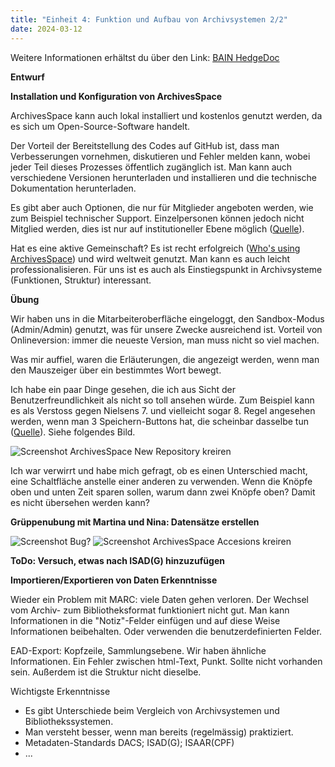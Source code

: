 ```yaml
---
title: "Einheit 4: Funktion und Aufbau von Archivsystemen 2/2"
date: 2024-03-12
---
```

Weitere Informationen erhältst du über den Link: 
<a href="https://pad.gwdg.de/JmDfo4JOSQuF12mGPmm7IA#">BAIN HedgeDoc</a>

**Entwurf**

**Installation und Konfiguration von ArchivesSpace**

ArchivesSpace kann auch lokal installiert und kostenlos genutzt werden, da es sich um Open-Source-Software handelt. 

Der Vorteil der Bereitstellung des Codes auf GitHub ist, dass man Verbesserungen vornehmen, diskutieren und Fehler melden kann, wobei jeder Teil dieses Prozesses öffentlich zugänglich ist. Man kann auch verschiedene Versionen herunterladen und installieren und die technische Dokumentation herunterladen.

Es gibt aber auch Optionen, die nur für Mitglieder angeboten werden, wie zum Beispiel technischer Support. Einzelpersonen können jedoch nicht Mitglied werden, dies ist nur auf institutioneller Ebene möglich (<a href="https://archivesspace.org/about/faqs">Quelle</a>).

Hat es eine aktive Gemeinschaft? Es ist recht erfolgreich (<a href="https://archivesspace.org/about/faqs">Who's using ArchivesSpace</a>) und wird weltweit genutzt. Man kann es auch leicht professionalisieren.
Für uns ist es auch als Einstiegspunkt in Archivsysteme (Funktionen, Struktur) interessant.

**Übung**

Wir haben uns in die Mitarbeiteroberfläche eingeloggt, den Sandbox-Modus (Admin/Admin) genutzt, was für unsere Zwecke ausreichend ist. Vorteil von Onlineversion: immer die neueste Version, man muss nicht so viel machen.
 
Was mir auffiel, waren die Erläuterungen, die angezeigt werden, wenn man den Mauszeiger über ein bestimmtes Wort bewegt.

Ich habe ein paar Dinge gesehen, die ich aus Sicht der Benutzerfreundlichkeit als nicht so toll ansehen würde. Zum Beispiel kann es als Verstoss gegen Nielsens 7. und vielleicht sogar 8. Regel angesehen werden, wenn man 3 Speichern-Buttons hat, die scheinbar dasselbe tun (<a href="https://aelaschool.com/en/interactiondesign/10-usability-heuristics-ui-design/">Quelle</a>). Siehe folgendes Bild.

<img src="/BAIN_lerntagebuch/docs/assets/images/4_Screenshot_2024-03-25.png" alt="Screenshot ArchivesSpace New Repository kreiren">

Ich war verwirrt und habe mich gefragt, ob es einen Unterschied macht, eine Schaltfläche anstelle einer anderen zu verwenden. Wenn die Knöpfe oben und unten Zeit sparen sollen, warum dann zwei Knöpfe oben? Damit es nicht übersehen werden kann?

**Grüppenubung mit Martina und Nina: Datensätze erstellen**

<img src="/BAIN_lerntagebuch/docs/assets/images/5_Screenshot_2024-03-12.png" alt="Screenshot Bug?">

<img src="/BAIN_lerntagebuch/docs/assets/images/6_Screenshot_2024-03-25.png" alt="Screenshot ArchivesSpace Accesions kreiren">

**ToDo: Versuch, etwas nach ISAD(G) hinzuzufügen**

**Importieren/Exportieren von Daten Erkenntnisse**

Wieder ein Problem mit MARC: viele Daten gehen verloren. Der Wechsel vom Archiv- zum Bibliotheksformat funktioniert nicht gut. Man kann Informationen in die "Notiz"-Felder einfügen und auf diese Weise Informationen beibehalten. Oder verwenden die benutzerdefinierten Felder. 

EAD-Export:
Kopfzeile, Sammlungsebene. Wir haben ähnliche Informationen. Ein Fehler zwischen html-Text, Punkt. Sollte nicht vorhanden sein. Außerdem ist die Struktur nicht dieselbe.

Wichtigste Erkenntnisse
- Es gibt Unterschiede beim Vergleich von Archivsystemen und Bibliothekssystemen.
- Man versteht besser, wenn man bereits (regelmässig) praktiziert.
- Metadaten-Standards DACS; ISAD(G); ISAAR(CPF)
- ...
